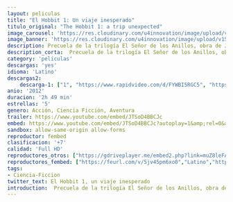 ```yaml
---
layout: peliculas
title: "El Hobbit 1: Un viaje inesperado"
titulo_original: "The Hobbit 1: a trip unexpected"
image_carousel: 'https://res.cloudinary.com/u4innovation/image/upload/v1563743734/hobbit1-poster-min_vyfxne.jpg'
image_banner: 'https://res.cloudinary.com/u4innovation/image/upload/v1563743737/hobbit1-banner-min_p5jo5l.jpg'
description: Precuela de la trilogía El Señor de los Anillos, obra de J.R.R. Tolkien. En compañía del mago Gandalf y de trece enanos, el hobbit Bilbo Bolsón emprende un viaje a través del país de los elfos y los bosques de los trolls, desde las mazmorras de los orcos hasta la Montaña Solitaria, donde el dragón Smaug esconde el tesoro de los Enanos. Finalmente, en las profundidades de la Tierra, encuentra el Anillo Único, hipnótico objeto que será posteriormente causa de tantas sangrientas batallas en la Tierra Media.
description_corta:  Precuela de la trilogía El Señor de los Anillos, obra de J.R.R. Tolkien. En compañía del mago Gandalf y de trece enanos, el hobbit Bilbo Bolsón emprende un viaje a través del país de los elfos y los bosques de los trolls, desde las mazmorras de los...
category: 'peliculas'
descargas: 'yes'
idioma: 'Latino'
descargas2:
    descarga-1: ["1", "https://www.rapidvideo.com/d/FYWBI5RGC5", "https://www.google.com/s2/favicons?domain=openload.co","OpenLoad","https://res.cloudinary.com/imbriitneysam/image/upload/v1541473684/mexico.png", "Latino", "Full HD"]
anio: '2012'
duracion: '2h 49 min'
estrellas: '5'
genero: Acción, Ciencia Ficción, Aventura
trailer: https://www.youtube.com/embed/JTSoD4BBCJc
embed: https://www.youtube.com/embed/JTSoD4BBCJc?autoplay=1&amp;rel=0&amp;hd=1&border=0&wmode=opaque&enablejsapi=1&modestbranding=1&controls=1&showinfo=0
sandbox: allow-same-origin allow-forms
reproductor: fembed
clasificacion: '+7'
calidad: 'Full HD'
reproductores_otros: ["https://gdriveplayer.me/embed2.php?link=muZ8leFAhp%252F1%252FaitBqzRSQWnIYTWpQW3E3AP3%252F4p3MbfQp0CYqIcgpvxnefBv8gw8N%252Bkp1Hzeck7K51F%252FlMMEDUwdnsopbv0%252FnB4%252FChn9tTKQB7m48yiM2xzrhs%252F7fMK1x9M5KVRAxIKJd2ubu6p1DZXplQ182eFjKHT%252B5RzSlgrjZBfdK9C2El%252BAsQEJd3kySKFvMxnT1LImRNACeT7m5","Latino","https://www.zembed.to/public/dist/asteroid.html?id=c16aa44f58603b2bed39028c27c73c00&title=The%20Hobbit%201:%20An%20Unexpected%20Journey","Latino","https://streampelis.info/public/dist/index.html?id=0e0c573ad32d3c674abf5c6120a6adeb","Latino","https://movcloud.net/embed/co-wMg-41piw","Latino","https://api.cuevana3.io/stream/index.php?file=ek5lbm9xYWNrS0xYMTZLa2xNbkdvY3ZTb3BtZng4TGp6ZFpobGFMUGtOelcwcUZmbWRIVzRkakVuS0JnbEplcG1KUnNZSlRTMGViVTBxZGdsdEhPb3RiS3FxeXMwS3U2dTVpcVlLRFNsUT09","Latino","https://mstream.press/5hztiv37sipy","Latino","https://mstream.press/4zuefzvd301c","Latino"]
reproductores_fembed: ["https://feurl.com/v/5jv45pm6xo0","Latino","https://feurl.com/v/7yow0mjxxx9","Latino"]
tags:
- Ciencia-Ficcion
twitter_text: El Hobbit 1, un viaje inesperado
introduction:  Precuela de la trilogía El Señor de los Anillos, obra de J.R.R. Tolkien. En compañía del mago Gandalf y de trece enanos, el hobbit Bilbo Bolsón emprende un viaje a través del país de los elfos y los bosques de los trolls, desde las mazmorras de los
---
```












